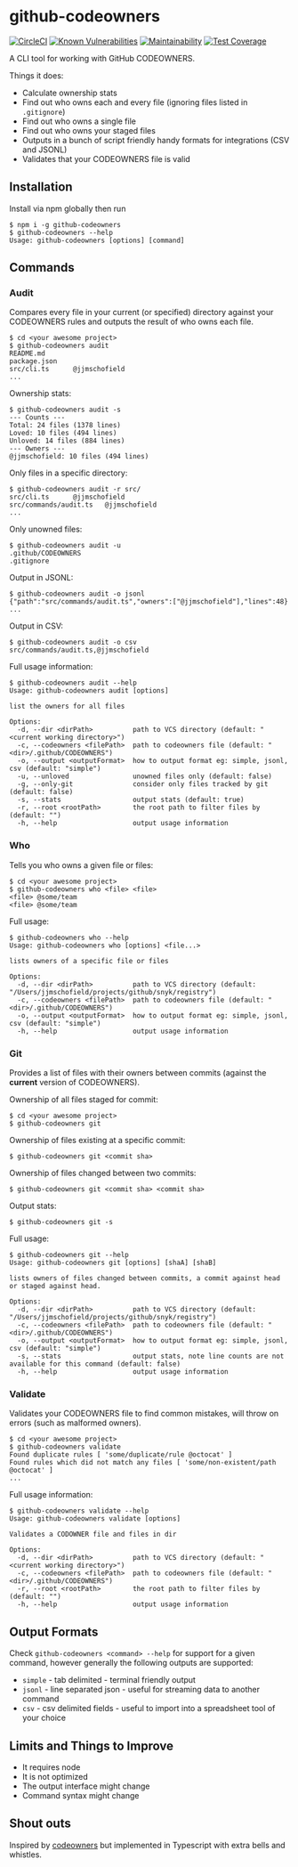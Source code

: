 # github-codeowners
[![CircleCI](https://circleci.com/gh/jjmschofield/github-codeowners/tree/master.svg?style=shield)](https://circleci.com/gh/jjmschofield/github-codeowners/tree/master)
[![Known Vulnerabilities](https://snyk.io/test/github/jjmschofield/github-codeowners/badge.svg?targetFile=package.json)](https://snyk.io/test/github/jjmschofield/github-codeowners?targetFile=package.json)
[![Maintainability](https://api.codeclimate.com/v1/badges/005e2a8038aa060010dd/maintainability)](https://codeclimate.com/github/jjmschofield/github-codeowners/maintainability)
[![Test Coverage](https://api.codeclimate.com/v1/badges/005e2a8038aa060010dd/test_coverage)](https://codeclimate.com/github/jjmschofield/github-codeowners/test_coverage)

A CLI tool for working with GitHub CODEOWNERS.

Things it does:
* Calculate ownership stats
* Find out who owns each and every file (ignoring files listed in `.gitignore`)
* Find out who owns a single file
* Find out who owns your staged files
* Outputs in a bunch of script friendly handy formats for integrations (CSV and JSONL)
* Validates that your CODEOWNERS file is valid

## Installation
Install via npm globally then run

```shell script
$ npm i -g github-codeowners
$ github-codeowners --help 
Usage: github-codeowners [options] [command]
```

## Commands
### Audit
Compares every file in your current (or specified) directory against your CODEOWNERS rules and outputs the result of who owns each file.
```shell script
$ cd <your awesome project> 
$ github-codeowners audit
README.md
package.json
src/cli.ts      @jjmschofield
...
```

Ownership stats:
```shell script
$ github-codeowners audit -s
--- Counts ---
Total: 24 files (1378 lines)
Loved: 10 files (494 lines)
Unloved: 14 files (884 lines)
--- Owners ---
@jjmschofield: 10 files (494 lines)
```

Only files in a specific directory:
```shell script
$ github-codeowners audit -r src/
src/cli.ts      @jjmschofield
src/commands/audit.ts   @jjmschofield
...
```

Only unowned files:
```shell script
$ github-codeowners audit -u
.github/CODEOWNERS
.gitignore
```

Output in JSONL:
```shell script
$ github-codeowners audit -o jsonl
{"path":"src/commands/audit.ts","owners":["@jjmschofield"],"lines":48}
...
```

Output in CSV:
```shell script
$ github-codeowners audit -o csv
src/commands/audit.ts,@jjmschofield
```

Full usage information:
```shell script
$ github-codeowners audit --help
Usage: github-codeowners audit [options]

list the owners for all files

Options:
  -d, --dir <dirPath>          path to VCS directory (default: "<current working directory>")
  -c, --codeowners <filePath>  path to codeowners file (default: "<dir>/.github/CODEOWNERS")
  -o, --output <outputFormat>  how to output format eg: simple, jsonl, csv (default: "simple")
  -u, --unloved                unowned files only (default: false)
  -g, --only-git               consider only files tracked by git (default: false)
  -s, --stats                  output stats (default: true)
  -r, --root <rootPath>        the root path to filter files by (default: "")
  -h, --help                   output usage information
```

### Who
Tells you who owns a given file or files: 
```shell script
$ cd <your awesome project> 
$ github-codeowners who <file> <file>
<file> @some/team
<file> @some/team
```

Full usage:
```shell script
$ github-codeowners who --help                   
Usage: github-codeowners who [options] <file...>

lists owners of a specific file or files

Options:
  -d, --dir <dirPath>          path to VCS directory (default: "/Users/jjmschofield/projects/github/snyk/registry")
  -c, --codeowners <filePath>  path to codeowners file (default: "<dir>/.github/CODEOWNERS")
  -o, --output <outputFormat>  how to output format eg: simple, jsonl, csv (default: "simple")
  -h, --help                   output usage information
```

### Git
Provides a list of files with their owners between commits (against the **current** version of CODEOWNERS).

Ownership of all files staged for commit:
```shell script
$ cd <your awesome project>
$ github-codeowners git
```

Ownership of files existing at a specific commit:
```shell script
$ github-codeowners git <commit sha>
```

Ownership of files changed between two commits:
```shell script
$ github-codeowners git <commit sha> <commit sha>
```

Output stats:
```shell script
$ github-codeowners git -s
```

Full usage:
```shell script
$ github-codeowners git --help                                                                                       
Usage: github-codeowners git [options] [shaA] [shaB]

lists owners of files changed between commits, a commit against head or staged against head.

Options:
  -d, --dir <dirPath>          path to VCS directory (default: "/Users/jjmschofield/projects/github/snyk/registry")
  -c, --codeowners <filePath>  path to codeowners file (default: "<dir>/.github/CODEOWNERS")
  -o, --output <outputFormat>  how to output format eg: simple, jsonl, csv (default: "simple")
  -s, --stats                  output stats, note line counts are not available for this command (default: false)
  -h, --help                   output usage information
```

### Validate
Validates your CODEOWNERS file to find common mistakes, will throw on errors (such as malformed owners).
```shell script
$ cd <your awesome project> 
$ github-codeowners validate
Found duplicate rules [ 'some/duplicate/rule @octocat' ]
Found rules which did not match any files [ 'some/non-existent/path @octocat' ]
...
```

Full usage information:
```shell script
$ github-codeowners validate --help
Usage: github-codeowners validate [options]

Validates a CODOWNER file and files in dir

Options:
  -d, --dir <dirPath>          path to VCS directory (default: "<current working directory>")
  -c, --codeowners <filePath>  path to codeowners file (default: "<dir>/.github/CODEOWNERS")
  -r, --root <rootPath>        the root path to filter files by (default: "")
  -h, --help                   output usage information
```

## Output Formats
Check `github-codeowners <command> --help` for support for a given command, however generally the following outputs are supported:
* `simple` - tab delimited - terminal friendly output
* `jsonl` - line separated json - useful for streaming data to another command
* `csv` - csv delimited fields - useful to import into a spreadsheet tool of your choice

## Limits and Things to Improve
* It requires node
* It is not optimized
* The output interface might change
* Command syntax might change

## Shout outs
Inspired by [codeowners](https://github.com/beaugunderson/codeowners#readme) but implemented in Typescript with extra bells and whistles.
